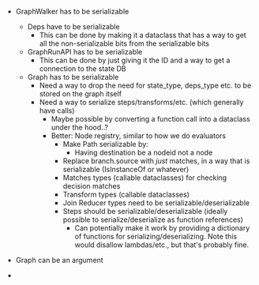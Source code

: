 - GraphWalker has to be serializable
	- Deps have to be serializable
		- This can be done by making it a dataclass that has a way to get all the non-serializable bits from the serializable bits
	- GraphRunAPI has to be serializable
		- This can be done by just giving it the ID and a way to get a connection to the state DB
	- Graph has to be serializable
		- Need a way to drop the need for state_type, deps_type etc. to be stored on the graph itself
		- Need a way to serialize steps/transforms/etc. (which generally have  calls)
			- Maybe possible by converting a function call into a dataclass under the hood..?
			- Better: Node registry, similar to how we do evaluators
				- Make Path serializable by:
					- Having destination be a nodeid not a node
				- Replace branch.source with _just_ matches, in a way that is serializable (IsInstanceOf or whatever)
				- Matches types (callable dataclasses) for checking decision matches
				- Transform types (callable dataclasses)
				- Join Reducer types need to be serializable/deserializable
				- Steps should be serializable/deserializable (ideally possible to serialize/deserialize as function references)
					- Can potentially make it work by providing a dictionary of functions for serializing/deserializing. Note this would disallow lambdas/etc., but that's probably fine.


- Graph can be an argument
- 
